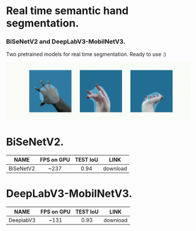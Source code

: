 # Real time semantic hand segmentation.
### BiSeNetV2 and DeepLabV3-MobilNetV3.

Two pretrained models for real time segmentation. Ready to use :)

![DeeplabV3](https://github.com/gleb-papchihin/YellowHand/blob/main/DeepLabV3.gif)

# BiSeNetV2.

| NAME | FPS on GPU | TEST IoU | LINK |
|:-------------:|:---------:|:---------:|:------------:|
| BiSeNetV2 | ~237 | 0.94 | download |

# DeepLabV3-MobilNetV3.

| NAME | FPS on GPU | TEST IoU | LINK |
|:-------------:|:---------:|:---------:|:------------:|
| DeeplabV3 | ~131 | 0.93 | download |
